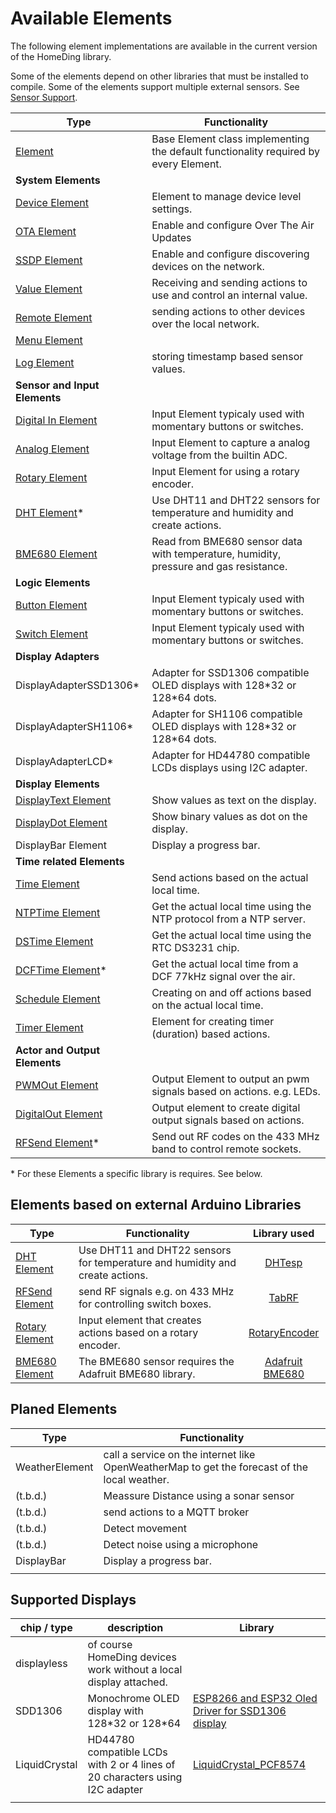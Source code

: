 # Available Elements

The following element implementations are available in the current version of the HomeDing library.

Some of the elements depend on other libraries that must be installed to compile.
Some of the elements support multiple external sensors. See [Sensor Support](sensorsupport).

| Type                                      | Functionality                                                                         |
| ----------------------------------------- | ------------------------------------------------------------------------------------- |
| [Element](elementclass)                   | Base Element class implementing the default functionality required by every Element.  |
| **System Elements**                       |
| [Device Element](deviceelement)           | Element to manage device level settings.                                              |
| [OTA Element](otaelement)                 | Enable and configure Over The Air Updates                                             |
| [SSDP Element](ssdpelement)               | Enable and configure discovering devices on the network.                              |
| [Value Element](valueelement)             | Receiving and sending actions to use and control an internal value.                   |
| [Remote Element](remoteelement)           | sending actions to other devices over the local network.                              |
| [Menu Element](menuelement)               |                                                                                       |
| [Log Element](logelement)                 | storing timestamp based sensor values.                                                |
| **Sensor and Input Elements**             |                                                                                       |
| [Digital In Element](digitalinelement)    | Input Element typicaly used with momentary buttons or switches.                       |
| [Analog Element](analogelement)           | Input Element to capture a analog voltage from the builtin ADC.                       |
| [Rotary Element](rotaryelement)           | Input Element for using a rotary encoder.                                             |
| [DHT Element](DHTElement)*                | Use DHT11 and DHT22 sensors for temperature and humidity and create actions.          |
| [BME680 Element](bme680element)           | Read from BME680 sensor data with temperature, humidity, pressure and gas resistance. |
| **Logic Elements**                        |                                                                                       |
| [Button Element](ButtonElement)           | Input Element typicaly used with momentary buttons or switches.                       |
| [Switch Element](switchElement)           | Input Element typicaly used with momentary buttons or switches.                       |
| **Display Adapters**                      |                                                                                       |
| DisplayAdapterSSD1306*                    | Adapter for SSD1306 compatible OLED displays with 128\*32 or 128\*64 dots.            |
| DisplayAdapterSH1106*                     | Adapter for SH1106 compatible OLED displays with 128\*32 or 128\*64 dots.             |
| DisplayAdapterLCD*                        | Adapter for HD44780 compatible LCDs displays using I2C adapter.                       |
| **Display Elements**                      |                                                                                       |
| [DisplayText Element](displaytextelement) | Show values as text on the display.                                                   |
| [DisplayDot Element](displaydotelement)   | Show binary values as dot on the display.                                             |
| DisplayBar Element                        | Display a progress bar.                                                               |
| **Time related Elements**                 |                                                                                       |
| [Time Element](timeelement)               | Send actions based on the actual local time.                                          |
| [NTPTime Element](ntptimeelement)         | Get the actual local time using the NTP protocol from a NTP server.                   |
| [DSTime Element](ntptimeelement)          | Get the actual local time using the RTC DS3231 chip.                                  |
| [DCFTime Element](dcftimeelement)*        | Get the actual local time from a DCF 77kHz signal over the air.                       |
| [Schedule Element](scheduleelement)       | Creating on and off actions based on the actual local time.                           |
| [Timer Element](timerelement)             | Element for creating timer (duration) based actions.                                  |
| **Actor and Output Elements**             |                                                                                       |
| [PWMOut Element](pwmoutelement)           | Output Element to output an pwm signals based on actions. e.g. LEDs.                  |
| [DigitalOut Element](digitaloutelement)   | Output element to create digital output signals based on actions.                     |
| [RFSend Element](rfsendelement)*          | Send out RF codes on the 433 MHz band to control remote sockets.                      |

\* For these Elements a specific library is requires. See below.

## Elements based on external Arduino Libraries

| Type                            | Functionality                                                                |   Library used    |
| ------------------------------- | ---------------------------------------------------------------------------- | :---------------: |
| [DHT Element](DHTElement)       | Use DHT11 and DHT22 sensors for temperature and humidity and create actions. |     [DHTesp]      |
| [RFSend Element](rfsendelement) | send RF signals e.g. on 433 MHz for controlling switch boxes.                |      [TabRF]      |
| [Rotary Element](rotaryelement) | Input element that creates actions based on a rotary encoder.                |  [RotaryEncoder]  |  |
| [BME680 Element](bme680element) | The BME680 sensor requires the Adafruit BME680 library.                      | [Adafruit BME680] |

[DHTesp]: https://github.com/beegee-tokyo/DHTesp "DHT library for ESP boards."
[TabRF]: https://github.com/mathertel/tabrf "Table driven RF library"
[RotaryEncoder]: http://www.mathertel.de/Arduino/RotaryEncoderLibrary.aspx "A library for using a rotary encoder as an input."
[Adafruit BME680]: (https://github.com/adafruit/Adafruit_BME680)

## Planed Elements

| Type           | Functionality                                                                                |
| -------------- | -------------------------------------------------------------------------------------------- |
| WeatherElement | call a service on the internet like OpenWeatherMap to get the forecast of the local weather. |
| (t.b.d.)       | Meassure Distance using a sonar sensor                                                       |
| (t.b.d.)       | send actions to a MQTT broker                                                                |
| (t.b.d.)       | Detect movement                                                                              |
| (t.b.d.)       | Detect noise using a microphone                                                              |
| DisplayBar     | Display a progress bar.                                                                      |
|                |

## Supported Displays

| chip / type   | description                                                                  | Library                                             |
| ------------- | ---------------------------------------------------------------------------- | --------------------------------------------------- |
| displayless   | of course HomeDing devices work without a local display attached.            |                                                     |
| SDD1306       | Monochrome OLED display with 128\*32 or 128\*64                              | [ESP8266 and ESP32 Oled Driver for SSD1306 display] |
| LiquidCrystal | HD44780 compatible LCDs with 2 or 4 lines of 20 characters using I2C adapter | [LiquidCrystal_PCF8574]                             |
|               |

[ESP8266 and ESP32 Oled Driver for SSD1306 display]: ()
[LiquidCrystal_PCF8574]: (https://www.mathertel.de/arduino/LiquidCrystal_PCF8574.aspx)
